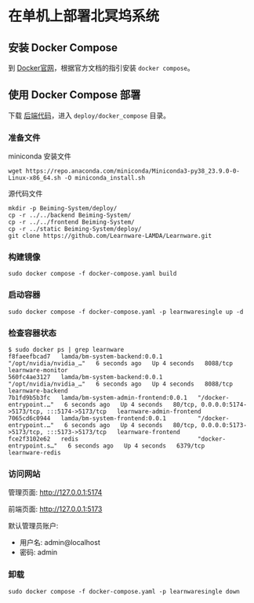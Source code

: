 # 在单机上部署北冥坞系统

## 安装 Docker Compose
到 [Docker官网](https://docs.docker.com/compose/install/#installing-compose)，根据官方文档的指引安装 `docker compose`。

## 使用 Docker Compose 部署

下载 [后端代码](https://github.com/Learnware-LAMDA/Beiming-System.git)，进入 `deploy/docker_compose` 目录。

### 准备文件
miniconda 安装文件
```shell
wget https://repo.anaconda.com/miniconda/Miniconda3-py38_23.9.0-0-Linux-x86_64.sh -O miniconda_install.sh
```
源代码文件
```shell
mkdir -p Beiming-System/deploy/
cp -r ../../backend Beiming-System/
cp -r ../../frontend Beiming-System/
cp -r ../static Beiming-System/deploy/
git clone https://github.com/Learnware-LAMDA/Learnware.git
```

### 构建镜像
```shell
sudo docker compose -f docker-compose.yaml build
```

### 启动容器
```shell
sudo docker compose -f docker-compose.yaml -p learnwaresingle up -d
```

### 检查容器状态
```shell
$ sudo docker ps | grep learnware
f8faeefbcad7   lamda/bm-system-backend:0.0.1          "/opt/nvidia/nvidia_…"   6 seconds ago   Up 4 seconds   8088/tcp                                            learnware-monitor
560fc4ae3127   lamda/bm-system-backend:0.0.1          "/opt/nvidia/nvidia_…"   6 seconds ago   Up 4 seconds   8088/tcp                                            learnware-backend
7b1fd9b5b3fc   lamda/bm-system-admin-frontend:0.0.1   "/docker-entrypoint.…"   6 seconds ago   Up 4 seconds   80/tcp, 0.0.0.0:5174->5173/tcp, :::5174->5173/tcp   learnware-admin-frontend
7065cd6c0944   lamda/bm-system-frontend:0.0.1         "/docker-entrypoint.…"   6 seconds ago   Up 4 seconds   80/tcp, 0.0.0.0:5173->5173/tcp, :::5173->5173/tcp   learnware-frontend
fce2f3102e62   redis                                  "docker-entrypoint.s…"   6 seconds ago   Up 4 seconds   6379/tcp                                            learnware-redis
```

### 访问网站
管理页面: http://127.0.0.1:5174

前端页面: http://127.0.0.1:5173

默认管理员账户:
- 用户名: admin@localhost 
- 密码: admin

### 卸载
```shell
sudo docker compose -f docker-compose.yaml -p learnwaresingle down
```